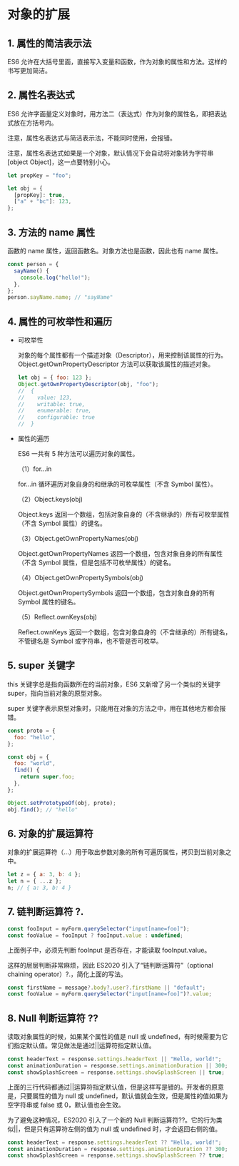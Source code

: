 <!--
 * @Author: Yu
 * @Date: 2020-08-09 19:54:53
 * @LastEditTime: 2020-08-09 21:32:19
 * @FilePath: /KeepLearning/Javascript/ES6/对象的扩展.md
 * @Description: ''
-->

# 对象的扩展

## 1. 属性的简洁表示法

ES6 允许在大括号里面，直接写入变量和函数，作为对象的属性和方法。这样的书写更加简洁。

## 2. 属性名表达式

ES6 允许字面量定义对象时，用方法二（表达式）作为对象的属性名，即把表达式放在方括号内。

注意，属性名表达式与简洁表示法，不能同时使用，会报错。

注意，属性名表达式如果是一个对象，默认情况下会自动将对象转为字符串[object Object]，这一点要特别小心。

```javascript
let propKey = "foo";

let obj = {
  [propKey]: true,
  ["a" + "bc"]: 123,
};
```

## 3. 方法的 name 属性

函数的 name 属性，返回函数名。对象方法也是函数，因此也有 name 属性。

```javascript
const person = {
  sayName() {
    console.log("hello!");
  },
};
person.sayName.name; // "sayName"
```

## 4. 属性的可枚举性和遍历

- 可枚举性

  对象的每个属性都有一个描述对象（Descriptor），用来控制该属性的行为。Object.getOwnPropertyDescriptor 方法可以获取该属性的描述对象。

  ```javascript
  let obj = { foo: 123 };
  Object.getOwnPropertyDescriptor(obj, "foo");
  //  {
  //    value: 123,
  //    writable: true,
  //    enumerable: true,
  //    configurable: true
  //  }
  ```

- 属性的遍历

  ES6 一共有 5 种方法可以遍历对象的属性。

  （1）for...in

  for...in 循环遍历对象自身的和继承的可枚举属性（不含 Symbol 属性）。

  （2）Object.keys(obj)

  Object.keys 返回一个数组，包括对象自身的（不含继承的）所有可枚举属性（不含 Symbol 属性）的键名。

  （3）Object.getOwnPropertyNames(obj)

  Object.getOwnPropertyNames 返回一个数组，包含对象自身的所有属性（不含 Symbol 属性，但是包括不可枚举属性）的键名。

  （4）Object.getOwnPropertySymbols(obj)

  Object.getOwnPropertySymbols 返回一个数组，包含对象自身的所有 Symbol 属性的键名。

  （5）Reflect.ownKeys(obj)

  Reflect.ownKeys 返回一个数组，包含对象自身的（不含继承的）所有键名，不管键名是 Symbol 或字符串，也不管是否可枚举。

## 5. super 关键字

this 关键字总是指向函数所在的当前对象，ES6 又新增了另一个类似的关键字 super，指向当前对象的原型对象。

super 关键字表示原型对象时，只能用在对象的方法之中，用在其他地方都会报错。

```javascript
const proto = {
  foo: "hello",
};

const obj = {
  foo: "world",
  find() {
    return super.foo;
  },
};

Object.setPrototypeOf(obj, proto);
obj.find(); // "hello"
```

## 6. 对象的扩展运算符

对象的扩展运算符（...）用于取出参数对象的所有可遍历属性，拷贝到当前对象之中。

```javascript
let z = { a: 3, b: 4 };
let n = { ...z };
n; // { a: 3, b: 4 }
```

## 7. 链判断运算符 ?.

```javascript
const fooInput = myForm.querySelector("input[name=foo]");
const fooValue = fooInput ? fooInput.value : undefined;
```

上面例子中，必须先判断 fooInput 是否存在，才能读取 fooInput.value。

这样的层层判断非常麻烦，因此 ES2020 引入了“链判断运算符”（optional chaining operator）?.，简化上面的写法。

```javascript
const firstName = message?.body?.user?.firstName || "default";
const fooValue = myForm.querySelector("input[name=foo]")?.value;
```

## 8. Null 判断运算符 ??

读取对象属性的时候，如果某个属性的值是 null 或 undefined，有时候需要为它们指定默认值。常见做法是通过||运算符指定默认值。

```javascript
const headerText = response.settings.headerText || "Hello, world!";
const animationDuration = response.settings.animationDuration || 300;
const showSplashScreen = response.settings.showSplashScreen || true;
```

上面的三行代码都通过||运算符指定默认值，但是这样写是错的。开发者的原意是，只要属性的值为 null 或 undefined，默认值就会生效，但是属性的值如果为空字符串或 false 或 0，默认值也会生效。

为了避免这种情况，ES2020 引入了一个新的 Null 判断运算符??。它的行为类似||，但是只有运算符左侧的值为 null 或 undefined 时，才会返回右侧的值。

```javascript
const headerText = response.settings.headerText ?? "Hello, world!";
const animationDuration = response.settings.animationDuration ?? 300;
const showSplashScreen = response.settings.showSplashScreen ?? true;
```
